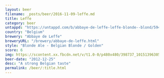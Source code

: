 ```yaml
---
layout: beer
filename: _posts/beer/2016-11-09-leffe.md
title: Leffe
category: beer
untappd: "https://untappd.com/b/abbaye-de-leffe-leffe-blonde--blond/5940"
country: "Belgium"
brewery: "Abbaye de Leffe"
breweryURL: "/brewery/abbaye-de-leffe.html"
style: "Blonde Ale - Belgian Blonde / Golden"
score: 6
img: https://scontent.xx.fbcdn.net/v/t1.0-0/p480x480/398737_10151396305948745_940904591_n.jpg?_nc_cat=111&_nc_ht=scontent.xx&oh=eae3dde7799539498aec4fb58289363c&oe=5CB04235
beer-date: "2012-12-25"
desc: "A strong Belgian taste"
permalink: /beer/:title.html
---
```

